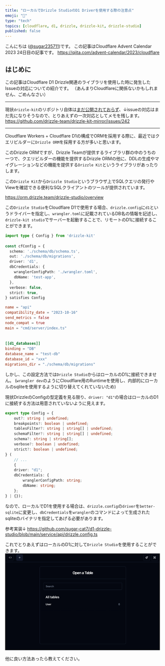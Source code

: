 ```yaml
---
title: "ローカルでDrizzle StudioのD1 Driverを使用する際の注意点"
emoji: "🤶"
type: "tech"
topics: [cloudflare, d1, drizzle, drizzle-kit, drizzle-studio]
published: false
---
```


こんにちは ([@sugar235711](https://twitter.com/sugar235711))です。
この記事はCloudflare Advent Calendar 2023 24日目の記事です。
https://qiita.com/advent-calendar/2023/cloudflare

## はじめに
この記事はCloudflare D1 Drizzle関連のライブラリを使用した時に発生したIssueの対応についての紹介です。
（あんまりCloudflareに関係ないかもしれません、ごめんなさい）

---
現状`drizzle-kit`のリポジトリ自体は[まだ公開されておらず](https://github.com/drizzle-team/drizzle-orm/discussions/795#discussioncomment-6251093)、↓issueの対応はまだ先になりそうなので、とりあえずの一次対応としてメモを残します。
https://github.com/drizzle-team/drizzle-kit-mirror/issues/242

-----
Cloudflare Workers + Cloudflare D1の構成でORMを採用する際に、最近ではクエリビルダーに`Drizzle ORM`を採用する方が多いと思います。

このDrizzle ORMですが、Drizzle Teamが提供するライブラリ群の中のうちの一つで、クエリビルダーの機能を提供するDrizzle ORMの他に、DDLの生成やマイグレーションなどの機能を提供する`Drizzle Kit`というライブラリがあったりします。

この`Drizzle Kit`から`Drizzle Studio`というブラウザ上でSQLクエリの発行やViewを確認できる便利なSQLクライアントのツールが提供されています。

https://orm.drizzle.team/drizzle-studio/overview

この`Drizzle Studio`をCloudflare D1で使用する場合、`drizzle.config`に`d1`というドライバーを指定し、`wrangler.toml`に記載されているDB名の情報を記述し、`drizzle-kit studio`でサーバーを起動することで、リモートのD1に接続することができます。


```typescript:drizzle.config.ts
import type { Config } from 'drizzle-kit'

const cfConfig = {
  schema: './schema/db/schema.ts',
  out: './schema/db/migrations',
  driver: 'd1',
  dbCredentials: {
    wranglerConfigPath: './wrangler.toml',
    dbName: 'test-app',
  },
  verbose: false,
  strict: true,
} satisfies Config
```

```toml:wrangler.toml
name = "api"
compatibility_date = "2023-10-16"
send_metrics = false
node_compat = true
main = "cmd/server/index.ts"


[[d1_databases]]
binding = "DB"
database_name = "test-db"
database_id = "xxx"
migrations_dir = "./schema/db/migrations"
```

しかし、この設定方法では`Drizzle Studio`からはローカルのD1に接続できません。
(`wrangler dev`のようにCloudflare用のRuntimeを使用し、内部的にローカルのsqliteを使用するように切り替えてくれていないため)

現状DrizzleのConfigの型定義を見る限り、`driver: "d1"`の場合はローカルのD1に接続する方法は用意されていないように見えます。
```ts
export type Config = {
    out?: string | undefined;
    breakpoints?: boolean | undefined;
    tablesFilter?: string | string[] | undefined;
    schemaFilter?: string | string[] | undefined;
    schema?: string | string[];
    verbose?: boolean | undefined;
    strict?: boolean | undefined;
} (
    // ...
    {
    driver: "d1";
    dbCredentials: {
        wranglerConfigPath: string;
        dbName: string;
    };
} | {});
```

なので、ローカルでD1を使用する場合は、`drizzle.config`の`driver`を`better-sqlite`に変更し、`dbCredentials`を`wrangler`のコマンドによって生成されたsqliteのバイナリを指定してあげる必要があります。

参考実装↓
https://github.com/sugar-cat7/d1-drizzle-studio/blob/main/service/api/drizzle.config.ts

これでとりあえずはローカルのD1に対して`Drizzle Studio`を使用することができます。
![image](/images/d1-drizzle/drizzle.png)


他に良い方法あったら教えてください。
